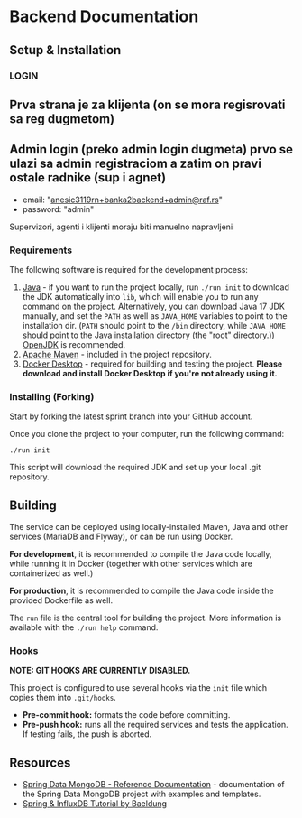 # Backend Documentation

## Setup & Installation

### LOGIN
## Prva strana je za klijenta (on se mora regisrovati sa reg dugmetom)

## Admin login (preko admin login dugmeta) prvo se ulazi sa admin registraciom a zatim on pravi ostale radnike (sup i agnet)

- email: "anesic3119rn+banka2backend+admin@raf.rs"
- password: "admin" 

Supervizori, agenti i klijenti moraju biti manuelno napravljeni 


### Requirements

The following software is required for the development process:

1. [Java](https://openjdk.org/) - if you want to run the project locally,
   run `./run init` to download the JDK automatically into `lib`, which will
   enable you to run any command on the project. Alternatively, you can
   download Java 17 JDK manually, and set the `PATH` as well as `JAVA_HOME`
   variables to point to the installation dir. (`PATH` should point to the
   `/bin` directory, while `JAVA_HOME` should point to the Java installation
   directory (the "root" directory.)) [OpenJDK](https://openjdk.org/) is
   recommended.
2. [Apache Maven](https://maven.apache.org/install.html) - included in the
   project repository.
3. [Docker Desktop](https://www.docker.com/products/docker-desktop/) - required
   for building and testing the project. **Please download and install Docker
   Desktop if you're not already using it.**

### Installing (Forking)

Start by forking the latest sprint branch into your GitHub account.

Once you clone the project to your computer, run the following command:

```shell
./run init
```

This script will download the required JDK and set up your local .git
repository.

## Building

The service can be deployed using locally-installed Maven, Java and other
services (MariaDB and Flyway), or can be run using Docker.

**For development**, it is recommended to compile the Java code locally, while
running it in Docker (together with other services which are containerized as
well.)

**For production**, it is recommended to compile the Java code inside the
provided Dockerfile as well.

The `run` file is the central tool for building the project. More
information is available with the `./run help` command.

### Hooks

**NOTE: GIT HOOKS ARE CURRENTLY DISABLED.**

This project is configured to use several hooks via the `init` file which copies
them into `.git/hooks`.

- **Pre-commit hook:** formats the code before committing.
- **Pre-push hook:** runs all the required services and tests the application.
  If testing fails, the push is aborted.

## Resources

- [Spring Data MongoDB - Reference Documentation](https://docs.spring.io/spring-data/mongodb/docs/current/reference/html/) -
  documentation of the Spring Data MongoDB project with examples and templates.
- [Spring & InfluxDB Tutorial by Baeldung](https://www.baeldung.com/java-influxdb)

